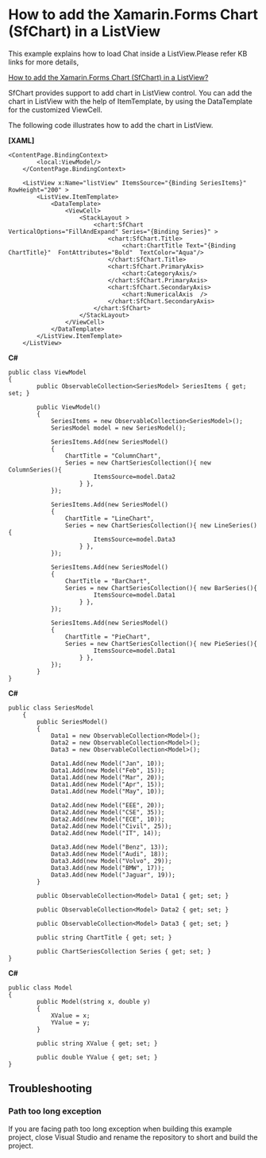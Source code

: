 # How to add the Xamarin.Forms Chart (SfChart) in a ListView
This example explains how to load Chat inside a ListView.Please refer KB links for more details,

[How to add the Xamarin.Forms Chart (SfChart) in a ListView?](https://www.syncfusion.com/kb/11341/?utm_medium=listing&utm_source=github-examples)

SfChart provides support to add chart in ListView control. You can add the chart in ListView with the help of ItemTemplate, by using the DataTemplate for the customized ViewCell.

The following code illustrates how to add the chart in ListView.

**[XAML]**
```
<ContentPage.BindingContext>
        <local:ViewModel/>
    </ContentPage.BindingContext>
    
    <ListView x:Name="listView" ItemsSource="{Binding SeriesItems}" RowHeight="200" >
        <ListView.ItemTemplate>
            <DataTemplate>
                <ViewCell>
                    <StackLayout >
                        <chart:SfChart  VerticalOptions="FillAndExpand" Series="{Binding Series}" >
                            <chart:SfChart.Title>
                                <chart:ChartTitle Text="{Binding ChartTitle}"  FontAttributes="Bold"  TextColor="Aqua"/>
                            </chart:SfChart.Title>
                            <chart:SfChart.PrimaryAxis>
                                <chart:CategoryAxis/>
                            </chart:SfChart.PrimaryAxis>
                            <chart:SfChart.SecondaryAxis>
                                <chart:NumericalAxis  />
                            </chart:SfChart.SecondaryAxis>
                        </chart:SfChart>
                    </StackLayout>
                </ViewCell>
            </DataTemplate>
        </ListView.ItemTemplate>
    </ListView>
```
**C#**
```
public class ViewModel
{
        public ObservableCollection<SeriesModel> SeriesItems { get; set; }

        public ViewModel()
        {
            SeriesItems = new ObservableCollection<SeriesModel>();
            SeriesModel model = new SeriesModel();

            SeriesItems.Add(new SeriesModel()
            {
                ChartTitle = "ColumnChart",
                Series = new ChartSeriesCollection(){ new ColumnSeries(){
                        ItemsSource=model.Data2
                    } },
            });

            SeriesItems.Add(new SeriesModel()
            {
                ChartTitle = "LineChart",
                Series = new ChartSeriesCollection(){ new LineSeries(){
                        ItemsSource=model.Data3
                    } },
            });

            SeriesItems.Add(new SeriesModel()
            {
                ChartTitle = "BarChart",
                Series = new ChartSeriesCollection(){ new BarSeries(){
                        ItemsSource=model.Data1
                    } },
            });

            SeriesItems.Add(new SeriesModel()
            {
                ChartTitle = "PieChart",
                Series = new ChartSeriesCollection(){ new PieSeries(){
                        ItemsSource=model.Data1
                    } },
            });
        }
}
```
**C#**
```
public class SeriesModel
    {
        public SeriesModel()
        {
            Data1 = new ObservableCollection<Model>();
            Data2 = new ObservableCollection<Model>();
            Data3 = new ObservableCollection<Model>();

            Data1.Add(new Model("Jan", 10));
            Data1.Add(new Model("Feb", 15));
            Data1.Add(new Model("Mar", 20));
            Data1.Add(new Model("Apr", 15));
            Data1.Add(new Model("May", 10));

            Data2.Add(new Model("EEE", 20));
            Data2.Add(new Model("CSE", 35));
            Data2.Add(new Model("ECE", 10));
            Data2.Add(new Model("Civil", 25));
            Data2.Add(new Model("IT", 14));

            Data3.Add(new Model("Benz", 13));
            Data3.Add(new Model("Audi", 18));
            Data3.Add(new Model("Volvo", 29));
            Data3.Add(new Model("BMW", 17));
            Data3.Add(new Model("Jaguar", 19));
        }

        public ObservableCollection<Model> Data1 { get; set; }

        public ObservableCollection<Model> Data2 { get; set; }

        public ObservableCollection<Model> Data3 { get; set; }

        public string ChartTitle { get; set; }

        public ChartSeriesCollection Series { get; set; }
}
```

**C#**
```
public class Model
{
        public Model(string x, double y)
        {
            XValue = x;
            YValue = y;
        }

        public string XValue { get; set; }

        public double YValue { get; set; }
}
```
## <a name="troubleshooting"></a>Troubleshooting ##
### Path too long exception
If you are facing path too long exception when building this example project, close Visual Studio and rename the repository to short and build the project.


